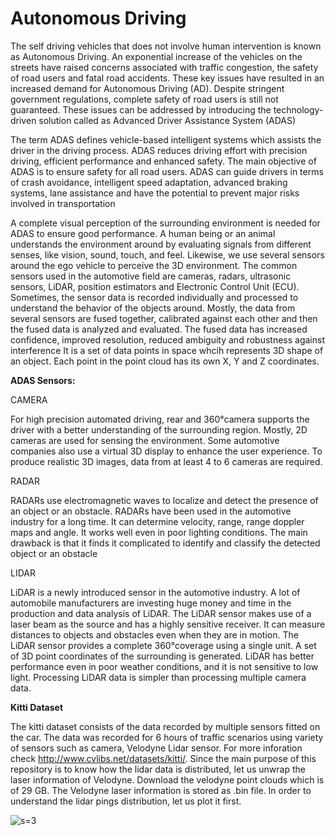 # Autonomous Driving


The self driving vehicles that does not involve human intervention is known as Autonomous Driving. An exponential increase of the vehicles on the streets have raised concerns associated
with traffic congestion, the safety of road users and fatal road accidents. These key issues
have resulted in an increased demand for Autonomous Driving (AD). Despite stringent
government regulations, complete safety of road users is still not guaranteed. These issues
can be addressed by introducing the technology-driven solution called as Advanced Driver
Assistance System (ADAS)

The term ADAS defines vehicle-based intelligent systems which assists the driver
in the driving process. ADAS reduces driving effort with precision driving, efficient
performance and enhanced safety. The main objective of ADAS is to ensure safety for
all road users. ADAS can guide drivers in terms of crash avoidance, intelligent speed
adaptation, advanced braking systems, lane assistance and have the potential to prevent
major risks involved in transportation

A complete visual perception of the surrounding environment is needed for ADAS to
ensure good performance. A human being or an animal understands the environment
around by evaluating signals from different senses, like vision, sound, touch, and feel.
Likewise, we use several sensors around the ego vehicle to perceive the 3D environment.
The common sensors used in the automotive field are cameras, radars, ultrasonic sensors,
LiDAR, position estimators and Electronic Control Unit (ECU). Sometimes, the sensor
data is recorded individually and processed to understand the behavior of the objects
around. Mostly, the data from several sensors are fused together, calibrated against each
other and then the fused data is analyzed and evaluated. The fused data has increased
confidence, improved resolution, reduced ambiguity and robustness against interference
It is a set of data points in space whcih represents 3D shape of an object. Each point in the point cloud has its own X, Y and Z coordinates. 


**ADAS Sensors:**

CAMERA

For high precision automated driving,
rear and 360°camera supports the driver with a better understanding of the surrounding
region. Mostly, 2D cameras are used for sensing the environment. Some automotive
companies also use a virtual 3D display to enhance the user experience. To produce
realistic 3D images, data from at least 4 to 6 cameras are required.

RADAR

RADARs use electromagnetic waves to localize and detect the presence of an object or
an obstacle. RADARs have been used in the automotive industry for a long time. It
can determine velocity, range, range doppler maps and angle. It works well even in poor
lighting conditions. The main drawback is that it finds it complicated to identify and
classify the detected object or an obstacle

LIDAR

LiDAR is a newly introduced sensor in the automotive industry. A lot of automobile
manufacturers are investing huge money and time in the production and data analysis
of LiDAR. The LiDAR sensor makes use of a laser beam as the source and has a highly
sensitive receiver. It can measure distances to objects and obstacles even when they are
in motion. The LiDAR sensor provides a complete 360°coverage using a single unit. A set
of 3D point coordinates of the surrounding is generated. LiDAR has better performance
even in poor weather conditions, and it is not sensitive to low light. Processing LiDAR
data is simpler than processing multiple camera data.


**Kitti Dataset**

The kitti dataset consists of the data recorded by multiple sensors fitted on the car. The data was recorded for 6 hours of traffic scenarios using variety of sensors such as camera, Velodyne Lidar sensor. For more inforation check http://www.cvlibs.net/datasets/kitti/. Since the main purpose of this repository is to know how the lidar data is distributed, let us unwrap the laser information of Velodyne. Download the velodyne point clouds which is of 29 GB.
The Velodyne laser information is stored as .bin file. In order to understand the lidar pings distribution, let us plot it first.


![s=3](https://user-images.githubusercontent.com/63425115/103249677-ab0f3f00-4970-11eb-867d-6c70cd1f209f.png)






